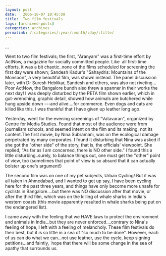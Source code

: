 ```yaml
---
layout: post
date:	2006-10-07 10:45:00
title:  Two film festivals
tags: [archived-posts]
categories: archives
permalink: /:categories/:year/:month/:day/:title/
---
```

...

Went to two film festivals; the first, "Aranyam" was a first-time effort by ActNow, a magazine for socially committed people. Like&nbsp; all first-time efforts, it was a bit chaotic..none of the films scheduled for screening the first day were shown; Sandesh Kadur's "Sahaydris: Mountains of the Monsoon", a very beautiful film, was shown instead. The panel discussion later, with Dr Suresh Heblikar, Sandesh and others, was also not riveting... Poor ActNow, the Bangalore bundh also threw a spanner in their works the next day! I was deeply disturbed by the PETA film shown earlier, which in gut-wrenching, graphic detail, showed how animals are butchered while hung upside down ---and alive....for commerce. Even dogs and cats are killed like this.&nbsp;I was thankful that I have given up leather long ago.

Yesterday, went for the&nbsp;evening screenings of "Vatavaran", organized by Centre for Media Studies. Found that most of the audience were from journalism schools, and seemed intent on the film and its making, not its content.The first movie, by Nina Subramani, was on the ecological damage perpetrated by many corporates. I found it disturbing that Nina was asked if she got the "other side" of the story, that is, the officials' viewpoint. She replied, "As far as I am concerned, there is NO other side." I found this a little disturbing..surely, to balance things out, one must get the "other" point of view, too (sometimes that point of view is so absurd that it can actually bolster up one's argument!)

The second film was on one of my pet subjects, Urban Cycling! But it was all taken in Ahmedabad, and I wanted to get up say, I have been cycling here&nbsp;for the past three years, and things have only become more unsafe for cyclists in Bangalore....but there was NO discussion after that movie, or after the third film, which was on the killing of whale sharks in India's western coasts (this movie apparently resulted in whale sharks being put on the endangered list).

I came away with the feeling that we HAVE laws to protect the environment and animals in India...but they are never enforced....contrary to Nina's feeling of hope, I left with a feeling of melancholy. These film festivals do their best, but it is so little in a sea of "so much to be done". However, each of us can do what we can...not use leather, use the cycle, keep signing petitions...and faintly, &nbsp;hope that there will be some change in the sea of apathy that surrounds us.
